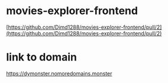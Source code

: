 # movies-explorer-frontend

[https://github.com/Dimd1288/movies-explorer-frontend/pull/2](https://github.com/Dimd1288/movies-explorer-frontend/pull/2)

# link to domain
https://dymonster.nomoredomains.monster